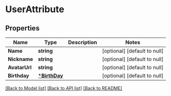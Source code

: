 # UserAttribute

## Properties
Name | Type | Description | Notes
------------ | ------------- | ------------- | -------------
**Name** | **string** |  | [optional] [default to null]
**Nickname** | **string** |  | [optional] [default to null]
**AvatarUrl** | **string** |  | [optional] [default to null]
**Birthday** | [***BirthDay**](BirthDay.md) |  | [optional] [default to null]

[[Back to Model list]](../README.md#documentation-for-models) [[Back to API list]](../README.md#documentation-for-api-endpoints) [[Back to README]](../README.md)

